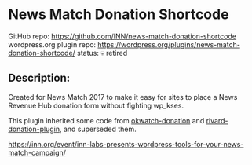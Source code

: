 # News Match Donation Shortcode

GitHub repo: https://github.com/INN/news-match-donation-shortcode
wordpress.org plugin repo: https://wordpress.org/plugins/news-match-donation-shortcode/
status: &#128128; retired

## Description:

Created for News Match 2017 to make it easy for sites to place a News Revenue Hub donation form without fighting wp_kses.

This plugin inherited some code from [okwatch-donation](https://github.com/INN/okwatch-donation) and [rivard-donation-plugin](https://github.com/INN/rivard-donation-plugin/), and superseded them.

https://inn.org/event/inn-labs-presents-wordpress-tools-for-your-news-match-campaign/

